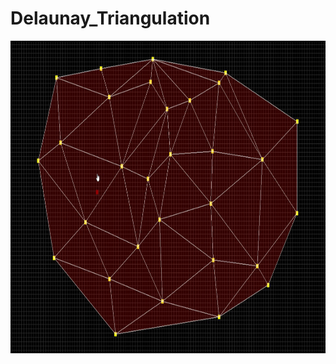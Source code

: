 # Delaunay_Triangulation

<img src="https://github.com/purvakulkarni15/Delaunay_Triangulation/blob/main/Result/DT_1.PNG" width="100%" height="500">
